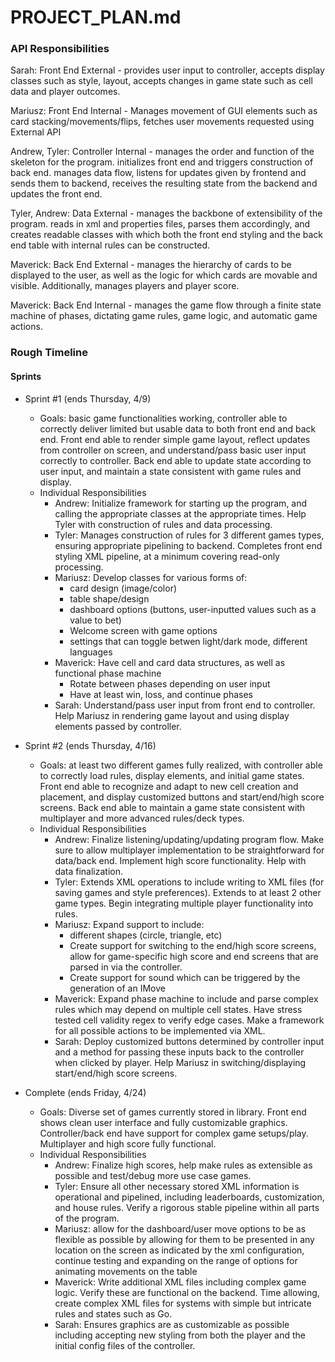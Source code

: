 # PROJECT_PLAN.md

### API Responsibilities
Sarah: Front End External - provides user input to controller, accepts display classes such as style, layout, accepts changes in game state such as cell data and player outcomes.

Mariusz: Front End Internal - Manages movement of GUI elements such as card stacking/movements/flips, fetches user movements requested using External API

Andrew, Tyler: Controller Internal - manages the order and function of the skeleton for the program. initializes front end and triggers construction of back end. manages data flow, listens for updates given by frontend and sends them to backend, receives the resulting state from the backend and updates the front end.

Tyler, Andrew: Data External - manages the backbone of extensibility of the program. reads in xml and properties files, parses them accordingly, and creates readable classes with which both the front end styling and the back end table with internal rules can be constructed.

Maverick: Back End External - manages the hierarchy of cards to be displayed to the user, as well as the logic for which cards are movable and visible. Additionally, manages players and player score.

Maverick: Back End Internal - manages the game flow through a finite state machine of phases, dictating game rules, game logic, and automatic game actions.

### Rough Timeline

#### Sprints 
- Sprint #1 (ends Thursday, 4/9)
    - Goals: basic game functionalities working, controller able to correctly deliver limited but usable data to both front end and back end. Front end able to render simple game layout, reflect updates from controller on screen, and understand/pass basic user input correctly to controller. Back end able to update state according to user input, and maintain a state consistent with game rules and display.
    - Individual Responsibilities
        - Andrew: Initialize framework for starting up the program, and calling the appropriate classes at the appropriate times. Help Tyler with construction of rules and data processing.
        - Tyler: Manages construction of rules for 3 different games types, ensuring appropriate pipelining to backend. Completes front end styling XML pipeline, at a minimum covering read-only processing.
        - Mariusz: Develop classes for various forms of:
            - card design (image/color)
            - table shape/design
            - dashboard options (buttons, user-inputted values such as a value to bet)
            - Welcome screen with game options
            - settings that can toggle betwen light/dark mode, different languages
        - Maverick: Have cell and card data structures, as well as functional phase machine
            - Rotate between phases depending on user input
            - Have at least win, loss, and continue phases
        - Sarah: Understand/pass user input from front end to controller. Help Mariusz in rendering game layout and using display elements passed by controller.

- Sprint #2 (ends Thursday, 4/16)
    - Goals: at least two different games fully realized, with controller able to correctly load rules, display elements, and initial game states. Front end able to recognize and adapt to new cell creation and placement, and display customized buttons and start/end/high score screens. Back end able to maintain a game state consistent with multiplayer and more advanced rules/deck types.
    - Individual Responsibilities
        - Andrew: Finalize listening/updating/updating program flow. Make sure to allow multiplayer implementation to be straightforward for data/back end. Implement high score functionality. Help with data finalization.
        - Tyler: Extends XML operations to include writing to XML files (for saving games and style preferences). Extends to at least 2 other game types. Begin integrating multiple player functionality into rules.
        - Mariusz: Expand support to include:
            - different shapes (circle, triangle, etc)
            - Create support for switching to the end/high score screens, allow for game-specific high score and end screens that are parsed in via the controller. 
            - Create support for sound which can be triggered by the generation of an IMove
        - Maverick: Expand phase machine to include and parse complex rules which may depend on multiple cell states. Have stress tested cell validity regex to verify edge cases. Make a framework for all possible actions to be implemented via XML.
        - Sarah: Deploy customized buttons determined by controller input and a method for passing these inputs back to the controller when clicked by player. Help Mariusz in switching/displaying start/end/high score screens. 

- Complete (ends Friday, 4/24)
    - Goals: Diverse set of games currently stored in library. Front end shows clean user interface and fully customizable graphics. Controller/back end have support for complex game setups/play. Multiplayer and high score fully functional. 
    - Individual Responsibilities
        - Andrew: Finalize high scores, help make rules as extensible as possible and test/debug more use case games.
        - Tyler: Ensure all other necessary stored XML information is operational and pipelined, including leaderboards, customization, and house rules. Verify a rigorous stable pipeline within all parts of the program.
        - Mariusz: allow for the dashboard/user move options to be as flexible as possible by allowing for them to be presented in any location on the screen as indicated by the xml configuration, continue testing and expanding on the range of options for animating movements on the table
        - Maverick: Write additional XML files including complex game logic. Verify these are functional on the backend. Time allowing, create complex XML files for systems with simple but intricate rules and states such as Go.
        - Sarah: Ensures graphics are as customizable as possible including accepting new styling from both the player and the initial config files of the controller.